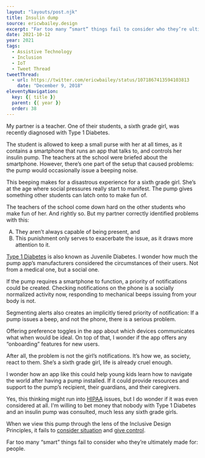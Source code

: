 ```yaml
---
layout: "layouts/post.njk"
title: Insulin dump
source: ericwbailey.design
excerpt: "Far too many “smart” things fail to consider who they’re ultimately made for: people."
date: 2021-10-12
year: 2021
tags:
  - Assistive Technology
  - Inclusion
  - IoT
  - Tweet Thread
tweetThread:
  - url: https://twitter.com/ericwbailey/status/1071867413594103813
    date: "December 9, 2018"
eleventyNavigation:
  key: {{ title }}
  parent: {{ year }}
  order: 38
---
```


My partner is a teacher. One of their students, a sixth grade girl, was recently diagnosed with Type 1 Diabetes.

The student is allowed to keep a small purse with her at all times, as it contains a smartphone that runs an app that talks to, and controls her insulin pump. The teachers at the school were briefed about the smartphone. However, there’s one part of the setup that caused problems: the pump would occasionally issue a beeping noise.

This beeping makes for a disastrous experience for a sixth grade girl. She’s at the age where social pressures really start to manifest. The pump gives something other students can latch onto to make fun of.

The teachers of the school come down hard on the other students who make fun of her. And rightly so. But my partner correctly identified problems with this:

<ol style="list-style-type: upper-alpha;">
<li>They aren’t always capable of being present, and</li>
<li>This punishment only serves to exacerbate the issue, as it draws more attention to it.</li>
</ol>

[Type 1 Diabetes](https://www.mayoclinic.org/diseases-conditions/type-1-diabetes/symptoms-causes/syc-20353011) is also known as Juvenile Diabetes. I wonder how much the pump app’s manufacturers considered the circumstances of their users. Not from a medical one, but a social one.

If the pump requires a smartphone to function, a priority of notifications could be created. Checking notifications on the phone is a socially normalized activity now, responding to mechanical beeps issuing from your body is not.

Segmenting alerts also creates an implicitly tiered priority of notification: If a pump issues a beep, and not the phone, there is a serious problem.

Offering preference toggles in the app about which devices communicates what when would be ideal. On top of that, I wonder if the app offers any “onboarding” features for new users.

After all, the problem is not the girl’s notifications. It’s how we, as society, react to them. She’s a sixth grade girl, life is already cruel enough.

I wonder how an app like this could help young kids learn how to navigate the world after having a pump installed. If it could provide resources and support to the pump’s recipient, their guardians, and their caregivers.

Yes, this thinking might run into [HIPAA](https://www.hhs.gov/hipaa/index.html) issues, but I do wonder if it was even considered at all. I'm willing to bet money that nobody with Type 1 Diabetes and an insulin pump was consulted, much less any sixth grade girls.

When we view this pump through the lens of the Inclusive Design Principles, it fails to [consider situation](https://inclusivedesignprinciples.org/#consider-situation) and [give control](https://inclusivedesignprinciples.org/#give-control).

Far too many “smart” things fail to consider who they’re ultimately made for: people.
